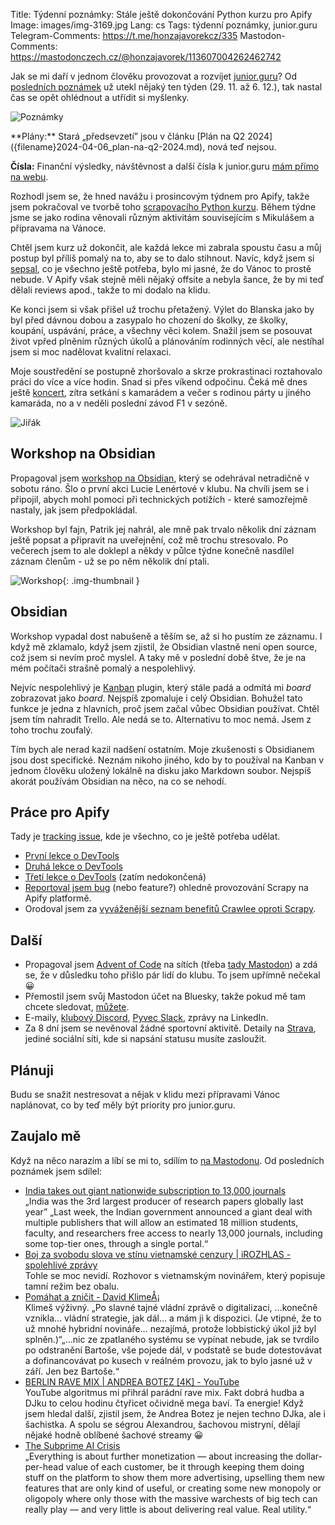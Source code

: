 Title: Týdenní poznámky: Stále ještě dokončování Python kurzu pro Apify
Image: images/img-3169.jpg
Lang: cs
Tags: týdenní poznámky, junior.guru
Telegram-Comments: https://t.me/honzajavorekcz/335
Mastodon-Comments: https://mastodonczech.cz/@honzajavorek/113607004262462742

Jak se mi daří v jednom člověku provozovat a rozvíjet [junior.guru](https://junior.guru/)?
Od [posledních poznámek]({filename}2024-11-29_tydenni-poznamky-dokoncovani-python-kurzu-pro-apify.md) už utekl nějaký ten týden (29. 11. až 6. 12.), tak nastal čas se opět ohlédnout a utřídit si myšlenky.

![Poznámky]({static}/images/img-3169.jpg)

<div class="alert alert-warning" role="alert" markdown="1">
**Plány:** Stará „předsevzetí” jsou v článku [Plán na Q2 2024]({filename}2024-04-06_plan-na-q2-2024.md), nová teď nejsou.

**Čísla:** Finanční výsledky, návštěvnost a další čísla k junior.guru [mám přímo na webu](https://junior.guru/about/).
</div>

Rozhodl jsem se, že hned navážu i prosincovým týdnem pro Apify, takže jsem pokračoval ve tvorbě toho [scrapovacího Python kurzu](https://docs.apify.com/academy/scraping-basics-python). Během týdne jsme se jako rodina věnovali různým aktivitám souvisejícím s Mikulášem a přípravama na Vánoce.

Chtěl jsem kurz už dokončit, ale každá lekce mi zabrala spoustu času a můj postup byl příliš pomalý na to, aby se to dalo stihnout. Navíc, když jsem si [sepsal](https://github.com/apify/apify-docs/issues/1319), co je všechno ještě potřeba, bylo mi jasné, že do Vánoc to prostě nebude. V Apify však stejně měli nějaký offsite a nebyla šance, že by mi teď dělali reviews apod., takže to mi dodalo na klidu.

Ke konci jsem si však přišel už trochu přetažený. Výlet do Blanska jako by byl před dávnou dobou a zasypalo ho chození do školky, ze školky, koupání, uspávání, práce, a všechny věci kolem. Snažil jsem se posouvat život vpřed plněním různých úkolů a plánováním rodinných věcí, ale nestíhal jsem si moc nadělovat kvalitní relaxaci.

Moje soustředění se postupně zhoršovalo a skrze prokrastinaci roztahovalo práci do více a více hodin. Snad si přes víkend odpočinu. Čeká mě dnes ještě [koncert](https://archa-plus.cz/cz/program/detail/229/2024-12-06-teho-teardo-blixa-bargeld), zítra setkání s kamarádem a večer s rodinou párty u jiného kamaráda, no a v neděli poslední závod F1 v sezóně.

![Jiřák]({static}/images/img-3223.jpg)

## Workshop na Obsidian

Propagoval jsem [workshop na Obsidian](https://junior.guru/events/47/), který se odehrával netradičně v sobotu ráno. Šlo o první akci Lucie Lenértové v klubu. Na chvíli jsem se i připojil, abych mohl pomoci při technických potížích - které samozřejmě nastaly, jak jsem předpokládal.

Workshop byl fajn, Patrik jej nahrál, ale mně pak trvalo několik dní záznam ještě popsat a připravit na uveřejnění, což mě trochu stresovalo. Po večerech jsem to ale doklepl a někdy v půlce týdne konečně nasdílel záznam členům - už se po něm několik dní ptali.

![Workshop]({static}/images/20241130-25e406b218c92058a871a5ffbceaf98b855a79f5b23dfb663560862dde5b280d-dc.png){: .img-thumbnail }

## Obsidian

Workshop vypadal dost nabušeně a těším se, až si ho pustím ze záznamu. I když mě zklamalo, když jsem zjistil, že Obsidian vlastně není open source, což jsem si nevím proč myslel. A taky mě v poslední době štve, že je na mém počítači strašně pomalý a nespolehlivý.

Nejvíc nespolehlivý je [Kanban](https://github.com/mgmeyers/obsidian-kanban) plugin, který stále padá a odmítá mi _board_ zobrazovat jako _board_. Nejspíš zpomaluje i celý Obsidian. Bohužel tato funkce je jedna z hlavních, proč jsem začal vůbec Obsidian používat. Chtěl jsem tím nahradit Trello. Ale nedá se to. Alternativu to moc nemá. Jsem z toho trochu zoufalý.

Tím bych ale nerad kazil nadšení ostatním. Moje zkušenosti s Obsidianem jsou dost specifické. Neznám nikoho jiného, kdo by to používal na Kanban v jednom člověku uložený lokálně na disku jako Markdown soubor. Nejspíš akorát používám Obsidian na něco, na co se nehodí.

## Práce pro Apify

Tady je [tracking issue](https://github.com/apify/apify-docs/issues/1319), kde je všechno, co je ještě potřeba udělat.

-   [První lekce o DevTools](https://github.com/apify/apify-docs/pull/1316)
-   [Druhá lekce o DevTools](https://github.com/apify/apify-docs/pull/1317)
-   [Třetí lekce o DevTools](https://github.com/apify/apify-docs/pull/1321) (zatím nedokončená)
-   [Reportoval jsem bug](https://github.com/apify/actor-templates/issues/303) (nebo feature?) ohledně provozování Scrapy na Apify platformě.
-   Orodoval jsem za [vyváženější seznam benefitů Crawlee oproti Scrapy](https://github.com/apify/crawlee-python/pull/772).

## Další

-   Propagoval jsem [Advent of Code](https://adventofcode.com/) na sítích (třeba [tady Mastodon](https://mastodonczech.cz/@honzajavorek/113570942801251410)) a zdá se, že v důsledku toho přišlo pár lidí do klubu. To jsem upřímně nečekal 😀
-   Přemostil jsem svůj Mastodon účet na Bluesky, takže pokud mě tam chcete sledovat, [můžete](https://bsky.app/profile/honzajavorek.mastodonczech.cz.ap.brid.gy).
-   E-maily, [klubový Discord](https://junior.guru/club/), [Pyvec Slack](https://docs.pyvec.org/operations/support.html#sit-kontaktu), zprávy na LinkedIn.
-   Za 8 dní jsem se nevěnoval žádné sportovní aktivitě.
    Detaily na [Strava](https://www.strava.com/athletes/31242569), jediné sociální síti, kde si napsání statusu musíte zasloužit.

## Plánuji

Budu se snažit nestresovat a nějak v klidu mezi přípravami Vánoc naplánovat, co by teď měly být priority pro junior.guru.

## Zaujalo mě

Když na něco narazím a líbí se mi to, sdílím to [na Mastodonu](https://mastodonczech.cz/@honzajavorek).
Od posledních poznámek jsem sdílel:

- [India takes out giant nationwide subscription to 13,000 journals](https://www.science.org/content/article/india-takes-out-giant-nationwide-subscription-13-000-journals)<br>„India was the 3rd largest producer of research papers globally last year” „Last week, the Indian government announced a giant deal with multiple publishers that will allow an estimated 18 million students, faculty, and researchers free access to nearly 13,000 journals, including some top-tier ones, through a single portal.“
- [Boj za svobodu slova ve stínu vietnamské cenzury |  iROZHLAS - spolehlivé zprávy](https://www.irozhlas.cz/zpravy-svet/vietnam-cenzura-svoboda-slova_2411300600_pek)<br>Tohle se moc nevidí. Rozhovor s vietnamským novinářem, který popisuje tamní režim bez obalu.
- [Pomáhat a zničit - David KlimeÅ¡](https://davidklimes.cz/newsletter/213)<br>Klimeš výživný. „Po slavné tajné vládní zprávě o digitalizaci, …konečně vznikla… vládní strategie, jak dál… a mám ji k dispozici. (Je vtipné, že to už mnohé hybridní novináře… nezajímá, protože lobbistický úkol již byl splněn.)“„…nic ze zpatlaného systému se vypínat nebude, jak se tvrdilo po odstranění Bartoše, vše pojede dál, v podstatě se bude dotestovávat a dofinancovávat po kusech v reálném provozu, jak to bylo jasné už v září. Jen bez Bartoše.“
- [BERLIN RAVE MIX | ANDREA BOTEZ [4K] - YouTube](https://www.youtube.com/watch?v=f5oECoMAz3Y)<br>YouTube algoritmus mi přihrál parádní rave mix. Fakt dobrá hudba a DJku to celou hodinu čtyřicet očividně mega baví. Ta energie! Když jsem hledal další, zjistil jsem, že Andrea Botez je nejen techno DJka, ale i šachistka. A spolu se ségrou Alexandrou, šachovou mistryní, dělají nějaké hodně oblíbené šachové streamy 😀
- [The Subprime AI Crisis](https://www.wheresyoured.at/subprimeai/)<br>„Everything is about further monetization — about increasing the dollar-per-head value of each customer, be it through keeping them doing stuff on the platform to show them more advertising, upselling them new features that are only kind of useful, or creating some new monopoly or oligopoly where only those with the massive warchests of big tech can really play — and very little is about delivering real value. Real utility.“

